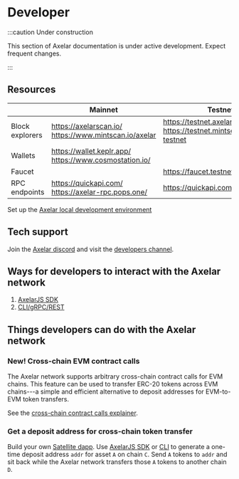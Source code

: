 # Developer

:::caution Under construction

This section of Axelar documentation is under active development. Expect frequent changes.

:::

## Resources

|                 | Mainnet                                                      | Testnet                                                                         |
| --------------- | ------------------------------------------------------------ | ------------------------------------------------------------------------------- |
| Block explorers | https://axelarscan.io/ <br/> https://www.mintscan.io/axelar  | https://testnet.axelarscan.io/ <br/> https://testnet.mintscan.io/axelar-testnet |
| Wallets         | https://wallet.keplr.app/ <br/> https://www.cosmostation.io/ |                                                                                 |
| Faucet          |                                                              | https://faucet.testnet.axelar.dev/                                              |
| RPC endpoints   | https://quickapi.com/ <br/> https://axelar-rpc.pops.one/     | https://quickapi.com/                                                           |

Set up the [Axelar local development environment](https://github.com/axelarnetwork/axelar-local-dev)

## Tech support

Join the [Axelar discord](https://discord.gg/aRZ3Ra6f7D) and visit the [developers channel](https://discord.com/channels/770814806105128977/955655587260170272).

## Ways for developers to interact with the Axelar network

1. [AxelarJS SDK](dev/sdk.md)
2. [CLI/gRPC/REST](dev/cli.md)

## Things developers can do with the Axelar network

### New! Cross-chain EVM contract calls

The Axelar network supports arbitrary cross-chain contract calls for EVM chains. This feature can be used to transfer ERC-20 tokens across EVM chains---a simple and efficient alternative to deposit addresses for EVM-to-EVM token transfers.

See the [cross-chain contract calls explainer](dev/explainers/gmp.md).

### Get a deposit address for cross-chain token transfer

Build your own [Satellite dapp](https://satellite.axelar.network/). Use [AxelarJS SDK](dev/sdk.md) or [CLI](dev/cli.md) to generate a one-time deposit address `addr` for asset `A` on chain `C`. Send `A` tokens to `addr` and sit back while the Axelar network transfers those `A` tokens to another chain `D`.
